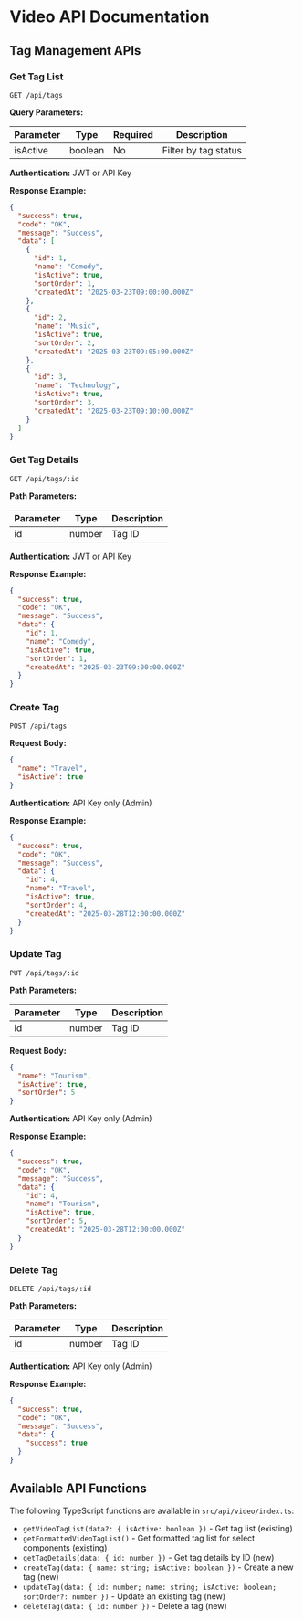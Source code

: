# Video API Documentation

## Tag Management APIs

### Get Tag List

```
GET /api/tags
```

**Query Parameters:**

| Parameter | Type    | Required | Description          |
| --------- | ------- | -------- | -------------------- |
| isActive  | boolean | No       | Filter by tag status |

**Authentication:** JWT or API Key

**Response Example:**

```json
{
  "success": true,
  "code": "OK",
  "message": "Success",
  "data": [
    {
      "id": 1,
      "name": "Comedy",
      "isActive": true,
      "sortOrder": 1,
      "createdAt": "2025-03-23T09:00:00.000Z"
    },
    {
      "id": 2,
      "name": "Music",
      "isActive": true,
      "sortOrder": 2,
      "createdAt": "2025-03-23T09:05:00.000Z"
    },
    {
      "id": 3,
      "name": "Technology",
      "isActive": true,
      "sortOrder": 3,
      "createdAt": "2025-03-23T09:10:00.000Z"
    }
  ]
}
```

### Get Tag Details

```
GET /api/tags/:id
```

**Path Parameters:**

| Parameter | Type   | Description |
| --------- | ------ | ----------- |
| id        | number | Tag ID      |

**Authentication:** JWT or API Key

**Response Example:**

```json
{
  "success": true,
  "code": "OK",
  "message": "Success",
  "data": {
    "id": 1,
    "name": "Comedy",
    "isActive": true,
    "sortOrder": 1,
    "createdAt": "2025-03-23T09:00:00.000Z"
  }
}
```

### Create Tag

```
POST /api/tags
```

**Request Body:**

```json
{
  "name": "Travel",
  "isActive": true
}
```

**Authentication:** API Key only (Admin)

**Response Example:**

```json
{
  "success": true,
  "code": "OK",
  "message": "Success",
  "data": {
    "id": 4,
    "name": "Travel",
    "isActive": true,
    "sortOrder": 4,
    "createdAt": "2025-03-28T12:00:00.000Z"
  }
}
```

### Update Tag

```
PUT /api/tags/:id
```

**Path Parameters:**

| Parameter | Type   | Description |
| --------- | ------ | ----------- |
| id        | number | Tag ID      |

**Request Body:**

```json
{
  "name": "Tourism",
  "isActive": true,
  "sortOrder": 5
}
```

**Authentication:** API Key only (Admin)

**Response Example:**

```json
{
  "success": true,
  "code": "OK",
  "message": "Success",
  "data": {
    "id": 4,
    "name": "Tourism",
    "isActive": true,
    "sortOrder": 5,
    "createdAt": "2025-03-28T12:00:00.000Z"
  }
}
```

### Delete Tag

```
DELETE /api/tags/:id
```

**Path Parameters:**

| Parameter | Type   | Description |
| --------- | ------ | ----------- |
| id        | number | Tag ID      |

**Authentication:** API Key only (Admin)

**Response Example:**

```json
{
  "success": true,
  "code": "OK",
  "message": "Success",
  "data": {
    "success": true
  }
}
```

## Available API Functions

The following TypeScript functions are available in `src/api/video/index.ts`:

- `getVideoTagList(data?: { isActive: boolean })` - Get tag list (existing)
- `getFormattedVideoTagList()` - Get formatted tag list for select components (existing)
- `getTagDetails(data: { id: number })` - Get tag details by ID (new)
- `createTag(data: { name: string; isActive: boolean })` - Create a new tag (new)
- `updateTag(data: { id: number; name: string; isActive: boolean; sortOrder?: number })` - Update an existing tag (new)
- `deleteTag(data: { id: number })` - Delete a tag (new)
